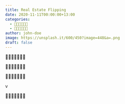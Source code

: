 ```yaml
---
title: Real Estate Flipping
date: 2020-11-11T00:00:00+13:00
categories:
  - 🐝🐝🐝🐝🐝🐝
  - 🐝🐝🐝🐝🐝🐝
author: john-doe
image: https://unsplash.it/600/450?image=448&a=.png
draft: false
---
```

🐝🐝🐝🐝🐝🐝🐝

🐝🐝🐝🐝🐝🐝🐝

🐝🐝🐝🐝🐝🐝🐝

v

🐝🐝🐝🐝🐝🐝🐝